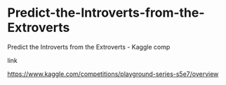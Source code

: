 # Predict-the-Introverts-from-the-Extroverts
Predict the Introverts from the Extroverts - Kaggle comp


link

https://www.kaggle.com/competitions/playground-series-s5e7/overview
